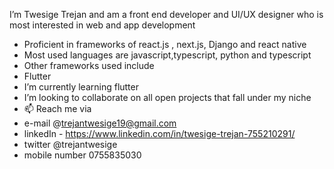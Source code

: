 I’m Twesige Trejan and am a front end developer and UI/UX designer who is most interested in web and app development
-  Proficient in frameworks of react.js , next.js, Django and react native
-  Most used languages are javascript,typescript, python and typescript
-  Other frameworks used include
-  Flutter
- I’m currently learning flutter
- I’m looking to collaborate on all open projects that fall under my niche
- 📫 Reach me via
-  e-mail @trejantwesige19@gmail.com
-  linkedIn - https://www.linkedin.com/in/twesige-trejan-755210291/
-  twitter @trejantwesige
-   mobile number 0755835030

